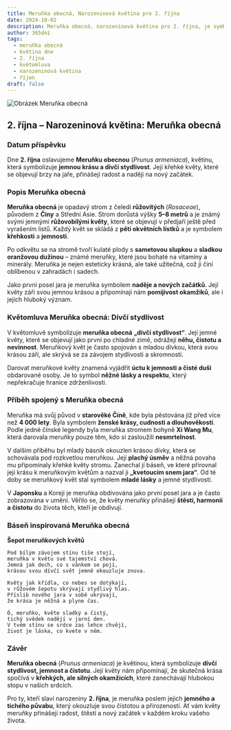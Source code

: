 ```yaml
---
title: Meruňka obecná, Narozeninová květina pro 2. října
date: 2024-10-02
description: Meruňka obecná, narozeninová květina pro 2. října, je symbolem Dívčí stydlivost. Objevte její jedinečný význam, fascinující příběhy a poezii, která oslavuje její krásu.
author: 365dní
tags:
  - meruňka obecná
  - květina dne
  - 2. října
  - květomluva
  - narozeninová květina
  - říjen
draft: false
---
```


![Obrázek Meruňka obecná](https://cdn.pixabay.com/photo/2018/02/20/16/15/flowers-3168025_640.jpg#center)


## 2. října – Narozeninová květina: Meruňka obecná

### Datum příspěvku

Dne **2. října** oslavujeme **Meruňku obecnou** (_Prunus armeniaca_), květinu, která symbolizuje **jemnou krásu a dívčí stydlivost**. Její křehké květy, které se objevují brzy na jaře, přinášejí radost a naději na nový začátek.

### Popis Meruňka obecná

**Meruňka obecná** je opadavý strom z čeledi **růžovitých** (_Rosaceae_), původem z **Číny** a Střední Asie. Strom dorůstá výšky **5–8 metrů** a je známý svými jemnými **růžovobílými květy**, které se objevují v předjaří ještě před vyrašením listů. Každý květ se skládá z **pěti okvětních lístků** a je symbolem **křehkosti** a **jemnosti**.

Po odkvětu se na stromě tvoří kulaté plody s **sametovou slupkou** a **sladkou oranžovou dužinou** – známé meruňky, které jsou bohaté na vitamíny a minerály. Meruňka je nejen esteticky krásná, ale také užitečná, což ji činí oblíbenou v zahradách i sadech.

Jako první posel jara je meruňka symbolem **naděje a nových začátků**. Její květy září svou jemnou krásou a připomínají nám **pomíjivost okamžiků**, ale i jejich hluboký význam.

### Květomluva Meruňka obecná: Dívčí stydlivost

V květomluvě symbolizuje **meruňka obecná** **„dívčí stydlivost“**. Její jemné květy, které se objevují jako první po chladné zimě, odrážejí **něhu, čistotu a nevinnost**. Meruňkový květ je často spojován s mladou dívkou, která svou krásou září, ale skrývá se za závojem stydlivosti a skromnosti.

Darovat meruňkové květy znamená vyjádřit **úctu k jemnosti a čisté duši** obdarované osoby. Je to symbol **něžné lásky a respektu**, který nepřekračuje hranice zdrženlivosti.

### Příběh spojený s Meruňka obecná

Meruňka má svůj původ v **starověké Číně**, kde byla pěstována již před více než **4 000 lety**. Byla symbolem **ženské krásy, cudnosti a dlouhověkosti**. Podle jedné čínské legendy byla meruňka stromem bohyně **Xi Wang Mu**, která darovala meruňky pouze těm, kdo si zasloužili **nesmrtelnost**.

V dalším příběhu byl mladý básník okouzlen krásou dívky, která se schovávala pod rozkvetlou meruňkou. Její **plachý úsměv** a něžná povaha mu připomínaly křehké květy stromu. Zanechal jí báseň, ve které přirovnal její krásu k meruňkovým květům a nazval ji **„kvetoucím snem jara“**. Od té doby se meruňkový květ stal symbolem **mladé lásky** a jemné stydlivosti.

V **Japonsku** a Koreji je meruňka obdivována jako první posel jara a je často zobrazována v umění. Věřilo se, že květy meruňky přinášejí **štěstí, harmonii a čistotu** do života těch, kteří je obdivují.

### Báseň inspirovaná Meruňka obecná

**Šepot meruňkových květů**

```
Pod bílým závojem stínu tiše stojí,  
meruňka v květu své tajemství chová.  
Jemná jak dech, co s vánkem se pojí,  
krásou svou dívčí svět jemně okouzluje znova.  

Květy jak křídla, co nebes se dotýkají,  
v růžovém šepotu skrývají stydlivý hlas.  
Příslib nového jara v sobě ukrývají,  
že krása je něžná a plyne čas.  

Ó, meruňko, květe sladký a čistý,  
tichý svědek nadějí v jarní den.  
V tvém stínu se srdce zas lehce chvějí,  
život je láska, co kvete v něm.  
```

### Závěr

**Meruňka obecná** (_Prunus armeniaca_) je květinou, která symbolizuje **dívčí stydlivost, jemnost a čistotu**. Její květy nám připomínají, že skutečná krása spočívá v **křehkých, ale silných okamžicích**, které zanechávají hlubokou stopu v našich srdcích.

Pro ty, kteří slaví narozeniny **2. října**, je meruňka poslem jejich **jemného a tichého půvabu**, který okouzluje svou čistotou a přirozeností. Ať vám květy meruňky přinášejí radost, štěstí a nový začátek v každém kroku vašeho života.